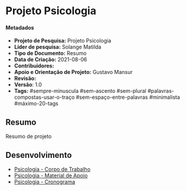 # Projeto Psicologia

#### Metadados

- **Projeto de Pesquisa:** Projeto Psicologia
- **Líder de pesquisa:** Solange Matilda
- **Tipo de Documento:** Resumo
- **Data de Criação:** 2021-08-06
- **Contribuidores:** 
- **Apoio e Orientação de Projeto:** Gustavo Mansur
- **Revisão:**
- **Versão**: 1.0 
- **Tags:** #sempre-minuscula #sem-ascento #sem-plural #palavras-compostas-usar-o-traço #sem-espaço-entre-palavras #minimalista #máximo-20-tags

## Resumo
Resumo de projeto


## Desenvolvimento

* [Psicologia - Corpo de Trabalho](Psicologia%20-%20Corpo%20de%20Trabalho.md)
* [Psicologia - Material de Apoio](Psicologia%20-%20Material%20de%20Apoio.md) 
* [Psicologia - Cronograma](Psicologia%20-%20Cronograma.md)